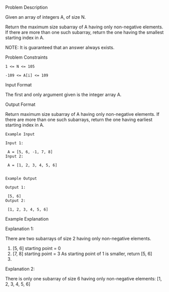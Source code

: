 Problem Description

Given an array of integers A, of size N.

Return the maximum size subarray of A having only non-negative elements. If there are more than one such subarray, return the one having the smallest starting index in A.

NOTE: It is guaranteed that an answer always exists.



Problem Constraints
    
    1 <= N <= 105
    
    -109 <= A[i] <= 109



Input Format

The first and only argument given is the integer array A.



Output Format

Return maximum size subarray of A having only non-negative elements. If there are more than one such subarrays, return the one having earliest starting index in A.



    Example Input
    
    Input 1:
    
     A = [5, 6, -1, 7, 8]
    Input 2:
    
     A = [1, 2, 3, 4, 5, 6]
    
    
    Example Output
    
    Output 1:
    
     [5, 6]
    Output 2:
    
     [1, 2, 3, 4, 5, 6]


Example Explanation

Explanation 1:


 There are two subarrays of size 2 having only non-negative elements.
 1. [5, 6]  starting point  = 0
 2. [7, 8]  starting point  = 3
 As starting point of 1 is smaller, return [5, 6]
 3. 
Explanation 2:
 

 There is only one subarray of size 6 having only non-negative elements:
 [1, 2, 3, 4, 5, 6]